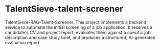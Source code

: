 # TalentSieve-talent-screener
TalentSieve-RAG-Talent-Screener. This project implements a backend service to automate the initial screening of a job application. It receives a candidate's CV and project report, evaluates them against a specific job description and case study brief, and produces a structured, AI-generated evaluation report.
